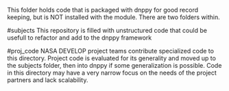 This folder holds code that is packaged with dnppy for good record keeping, but is NOT installed with the module. There are two folders within.

#subjects
This repository is filled with unstructured code that could be usefull to refactor and add to the dnppy framework

#proj_code
NASA DEVELOP project teams contribute specialized code to this directory. Project code is evaluated for its generality and moved up to the subjects folder, then into dnppy if some generalization is possible. Code in this directory may have a very narrow focus on the needs of the project partners and lack scalability. 
